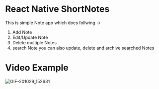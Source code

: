 # React Native ShortNotes

This is simple Note app which does follwing ->
1. Add Note
2. Edit/Update Note
3. Delete multiple Notes
4. search Note
you can also update, delete and archive searched Notes


# Video Example
![GIF-201029_152631](https://user-images.githubusercontent.com/68955767/97553823-26fe0280-1993-11eb-88fc-3d254ce37c73.gif)

